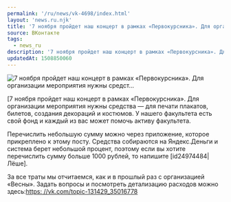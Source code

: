 ```yaml
---
permalink: '/ru/news/vk-4698/index.html'
layout: 'news.ru.njk'
title: '7 ноября пройдет наш концерт в рамках «Первокурсника». Для организации мероприятия нужны средст'
source: ВКонтакте
tags:
  - news_ru
description: '7 ноября пройдет наш концерт в рамках «Первокурсника». Для организации мероприятия нужны средст…'
updatedAt: 1508850060
---
```

![7 ноября пройдет наш концерт в рамках «Первокурсника». Для организации мероприятия нужны средст…](https://sun9-55.userapi.com/c841633/v841633413/2ea56/MgZhycQAOkY.jpg)

[7 ноября пройдет наш концерт в рамках «Первокурсника». Для организации мероприятия нужны средства — для печати плакатов, билетов, создания декораций и костюмов. У нашего факультета есть свой фонд и каждый из вас может помочь активу факультета.

Перечислить небольшую сумму можно через приложение, которое прикреплено к этому посту. Средства собираются на Яндекс.Деньги и система берет небольшой процент, поэтому если вы хотите перечислить сумму больше 1000 рублей, то напишите [id24974484|Лёше].

За все траты мы отчитаемся, как и в прошлый раз с организацией «Весны». Задать вопросы и посмотреть детализацию расходов можно здесь:[https: //vk.com/topic-131429_35016778](https://vk.com/app5727453_-131429)
